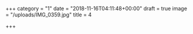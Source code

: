 +++
category = "1"
date = "2018-11-16T04:11:48+00:00"
draft = true
image = "/uploads/IMG_0359.jpg"
title = 4

+++
